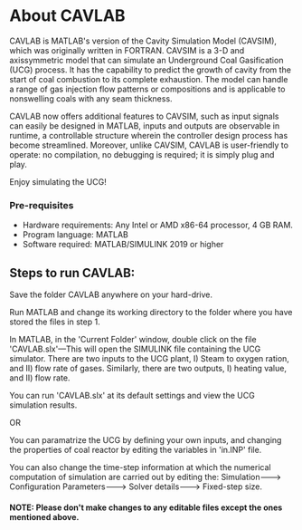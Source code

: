 # About CAVLAB
CAVLAB is MATLAB's version of the Cavity Simulation Model (CAVSIM), which was originally written in FORTRAN. CAVSIM is a 3-D and 
axissymmetric model that can simulate an Underground Coal Gasification (UCG) process. It has the capability to predict the growth 
of cavity from the start of coal combustion to its complete exhaustion. The model can handle a range of gas injection flow patterns 
or compositions and is applicable to nonswelling coals with any seam thickness.

CAVLAB now offers additional features
to CAVSIM, such as input signals can easily be designed in MATLAB, inputs and outputs are observable in runtime, a controllable
structure wherein the controller design process has become streamlined. Moreover, unlike CAVSIM, CAVLAB is user-friendly
to operate: no compilation, no debugging is required; it is simply plug and play. 


Enjoy simulating the UCG!

### Pre-requisites


- Hardware requirements: Any Intel or AMD x86-64 processor, 4 GB RAM.
- Program language: MATLAB
- Software required: MATLAB/SIMULINK 2019 or higher


## Steps to run CAVLAB: 
                      
 Save the folder CAVLAB anywhere on your hard-drive.
 
 
 Run MATLAB and change its working directory to the folder where you have stored the files in step 1.
 
 
 In MATLAB, in the 'Current Folder' window, double click on the file 'CAVLAB.slx'—This will open the SIMULINK file containing the UCG simulator.
There are two inputs to the UCG plant, I) Steam to oxygen ration, and II) flow rate of gases. Similarly, there are two outputs, I) heating value, and II) flow rate.

 You can run 'CAVLAB.slx' at its default settings and view the UCG simulation results.
 
 
OR


 You can paramatrize the UCG by defining your own inputs, and changing the properties of coal reactor by editing the variables
in 'in.INP' file.

You can also change the time-step information at which the numerical computation of simulation are carried out by editing the:
Simulation---> Configuration Parameters---> Solver details---> Fixed-step size.


#### NOTE: Please don't make changes to any editable files except the ones mentioned above.
